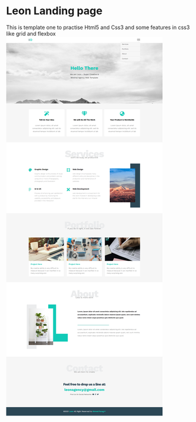 # Leon Landing page
This is template one to practise Html5 and Css3 and some 
features in css3 like grid and flexbox
<img src="preview.png">
